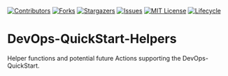 <!-- PROJECT SHIELDS -->

[![Contributors](https://img.shields.io/github/contributors/bcgov/devops-quickstart-helpers)](/../../graphs/contributors)
[![Forks](https://img.shields.io/github/forks/bcgov/devops-quickstart-helpers)](/../../network/members)
[![Stargazers](https://img.shields.io/github/stars/bcgov/devops-quickstart-helpers)](/../../stargazers)
[![Issues](https://img.shields.io/github/issues/bcgov/devops-quickstart-helpers)](/../../issues)
[![MIT License](https://img.shields.io/github/license/bcgov/devops-quickstart-helpers.svg)](/LICENSE)
[![Lifecycle](https://img.shields.io/badge/Lifecycle-Experimental-339999)](https://github.com/bcgov/repomountie/blob/master/doc/lifecycle-badges.md)

# DevOps-QuickStart-Helpers
Helper functions and potential future Actions supporting the DevOps-QuickStart.
